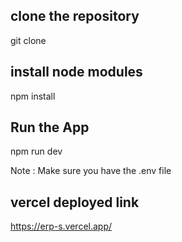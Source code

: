 ## clone the repository 
git clone <url>

## install node modules
npm install

## Run the App 
npm run dev 


Note : Make sure you have the .env file 



## vercel deployed link
https://erp-s.vercel.app/
